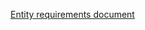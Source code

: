 [Entity requirements document](https://github.com/BrianStatesThat/airbnb-clone-project/blob/5b26a743491ce2339f8c32c1fd2f7ec531e4a1c8/images/requirements.png)